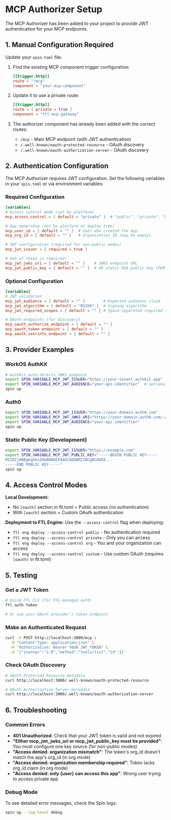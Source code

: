 # MCP Authorizer Setup

The MCP Authorizer has been added to your project to provide JWT authentication for your MCP endpoints.

## 1. Manual Configuration Required

Update your `spin.toml` file:

1. Find the existing MCP component trigger configuration:
   ```toml
   [[trigger.http]]
   route = "/mcp"
   component = "your-mcp-component"
   ```

2. Update it to use a private route:
   ```toml
   [[trigger.http]]
   route = { private = true }
   component = "ftl-mcp-gateway"
   ```

3. The authorizer component has already been added with the correct routes:
   - `/mcp` - Main MCP endpoint (with JWT authentication)
   - `/.well-known/oauth-protected-resource` - OAuth discovery
   - `/.well-known/oauth-authorization-server` - OAuth discovery

## 2. Authentication Configuration

The MCP Authorizer requires JWT configuration. Set the following variables in your `spin.toml` or via environment variables:

### Required Configuration

```toml
[variables]
# Access control mode (set by platform)
mcp_access_control = { default = "private" }  # "public", "private", "org", or "custom"

# App ownership (set by platform at deploy time)
mcp_user_id = { default = "" }  # User who created the app
mcp_org_id = { default = "" }   # Organization ID (may be empty)

# JWT configuration (required for non-public modes)
mcp_jwt_issuer = { required = true }

# One of these is required:
mcp_jwt_jwks_uri = { default = "" }    # JWKS endpoint URL
mcp_jwt_public_key = { default = "" }  # OR static RSA public key (PEM format)
```

### Optional Configuration

```toml
[variables]
# JWT validation
mcp_jwt_audience = { default = "" }        # Expected audience claim
mcp_jwt_algorithm = { default = "RS256" }  # Signing algorithm
mcp_jwt_required_scopes = { default = "" } # Space-separated required scopes

# OAuth endpoints (for discovery)
mcp_oauth_authorize_endpoint = { default = "" }
mcp_oauth_token_endpoint = { default = "" }
mcp_oauth_userinfo_endpoint = { default = "" }
```

## 3. Provider Examples

### WorkOS AuthKit

```bash
# AuthKit auto-detects JWKS endpoint
export SPIN_VARIABLE_MCP_JWT_ISSUER="https://your-tenant.authkit.app"
export SPIN_VARIABLE_MCP_JWT_AUDIENCE="your-api-identifier"  # optional
spin up
```

### Auth0

```bash
export SPIN_VARIABLE_MCP_JWT_ISSUER="https://your-domain.auth0.com"
export SPIN_VARIABLE_MCP_JWT_JWKS_URI="https://your-domain.auth0.com/.well-known/jwks.json"
export SPIN_VARIABLE_MCP_JWT_AUDIENCE="your-api-identifier"
spin up
```

### Static Public Key (Development)

```bash
export SPIN_VARIABLE_MCP_JWT_ISSUER="https://example.com"
export SPIN_VARIABLE_MCP_JWT_PUBLIC_KEY="-----BEGIN PUBLIC KEY-----
MIIBIjANBgkqhkiG9w0BAQEFAAOCAQ8AMIIBCgKCAQEA...
-----END PUBLIC KEY-----"
spin up
```

## 4. Access Control Modes

**Local Development:**
- No `[oauth]` section in ftl.toml = Public access (no authentication)
- With `[oauth]` section = Custom OAuth authentication

**Deployment to FTL Engine:**
Use the `--access-control` flag when deploying:
- `ftl eng deploy --access-control public` - No authentication required
- `ftl eng deploy --access-control private` - Only you can access
- `ftl eng deploy --access-control org` - You and your organization can access
- `ftl eng deploy --access-control custom` - Use custom OAuth (requires `[oauth]` in ftl.toml)

## 5. Testing

### Get a JWT Token

```bash
# Using FTL CLI (for FTL-managed auth)
ftl auth token

# Or use your OAuth provider's token endpoint
```

### Make an Authenticated Request

```bash
curl -X POST http://localhost:3000/mcp \
  -H "Content-Type: application/json" \
  -H "Authorization: Bearer YOUR_JWT_TOKEN" \
  -d '{"jsonrpc":"2.0","method":"tools/list","id":1}'
```

### Check OAuth Discovery

```bash
# OAuth Protected Resource metadata
curl http://localhost:3000/.well-known/oauth-protected-resource

# OAuth Authorization Server metadata
curl http://localhost:3000/.well-known/oauth-authorization-server
```

## 6. Troubleshooting

### Common Errors

- **401 Unauthorized**: Check that your JWT token is valid and not expired
- **"Either mcp_jwt_jwks_uri or mcp_jwt_public_key must be provided"**: You must configure one key source (for non-public modes)
- **"Access denied: organization mismatch"**: The token's org_id doesn't match the app's org_id (in org mode)
- **"Access denied: organization membership required"**: Token lacks org_id claim (in org mode)
- **"Access denied: only {user} can access this app"**: Wrong user trying to access private app

### Debug Mode

To see detailed error messages, check the Spin logs:

```bash
spin up --log-level debug
```